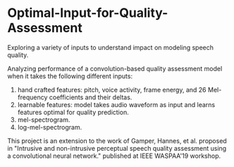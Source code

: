 # Optimal-Input-for-Quality-Assessment
Exploring a variety of inputs to understand impact on modeling speech quality.

Analyzing performance of a convolution-based quality assessment model when it takes the following different inputs:
1) hand crafted features: pitch, voice activity, frame energy, and 26 Mel-frequency coefficients and their deltas.
2) learnable features: model takes audio waveform as input and learns features optimal for quality prediction.
3) mel-spectrogram.
4) log-mel-spectrogram.

This project is an extension to the work of Gamper, Hannes, et al. proposed in "Intrusive and non-intrusive perceptual speech quality assessment using a convolutional neural network." published at IEEE WASPAA'19 workshop.
